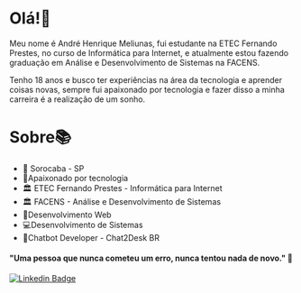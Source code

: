 # Olá!👋

Meu nome é André Henrique Meliunas, fui estudante na ETEC Fernando Prestes, no curso de Informática para Internet, e atualmente estou fazendo graduação em Análise e Desenvolvimento de Sistemas na FACENS.

Tenho 18 anos e busco ter experiências na área da tecnologia e aprender coisas novas,  sempre fui apaixonado por tecnologia e fazer disso a minha carreira é a realização de um sonho.


# Sobre📚
- 📍 Sorocaba - SP
- 🚀Apaixonado por tecnologia
- 🏛 ETEC Fernando Prestes - Informática para Internet
- 🏛 FACENS - Análise e Desenvolvimento de Sistemas
- 🧡Desenvolvimento Web
- 💻Desenvolvimento de Sistemas
- 🤖Chatbot Developer - Chat2Desk BR



#### "Uma pessoa que nunca cometeu um erro, nunca tentou nada de novo." 🧠

[![Linkedin Badge](https://img.shields.io/badge/-LinkedIn-blue?style=flat-square&logo=Linkedin&logoColor=white&link=https://www.linkedin.com/in/andr%C3%A9-henrique-da-silva-meliunas-401598186/)](https://www.linkedin.com/in/andr%C3%A9-henrique-da-silva-meliunas-401598186/)
